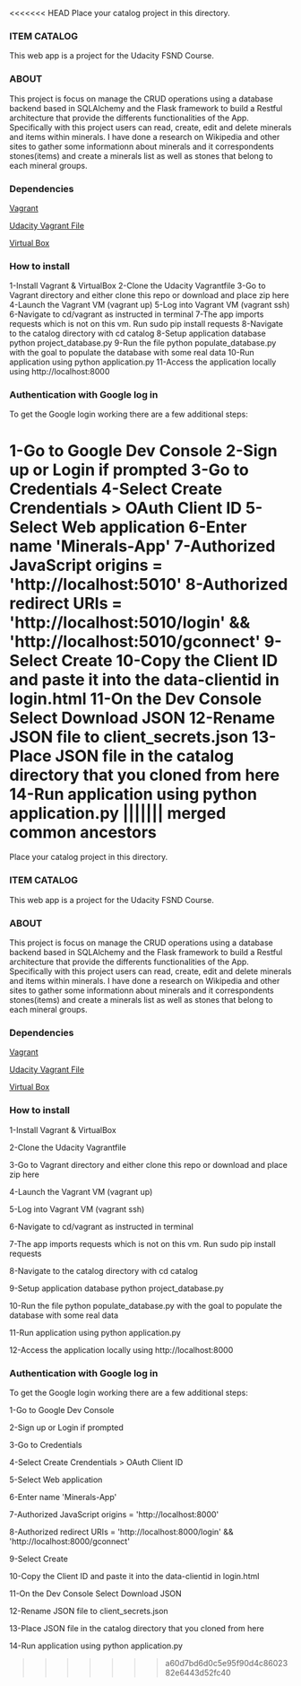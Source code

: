 <<<<<<< HEAD
Place your catalog project in this directory.

### ITEM CATALOG 
This web app is a project for the Udacity FSND Course.

### ABOUT

This project is focus on manage the CRUD operations using a database backend based in SQLAlchemy and the Flask framework to build a Restful architecture that provide the differents functionalities of the App. 
Specifically with this project users can read, create, edit and delete minerals and items within minerals. I have done a research on Wikipedia and other sites to gather some informationn about minerals and it correspondents stones(items) and create a minerals list as well as stones that belong to each mineral groups.

### Dependencies

[Vagrant](https://www.vagrantup.com/)

[Udacity Vagrant File](https://github.com/udacity/fullstack-nanodegree-vm)

[Virtual Box](https://www.virtualbox.org/wiki/Downloads)


### How to install

1-Install Vagrant & VirtualBox
2-Clone the Udacity Vagrantfile
3-Go to Vagrant directory and either clone this repo or download and place zip here
4-Launch the Vagrant VM (vagrant up)
5-Log into Vagrant VM (vagrant ssh)
6-Navigate to cd/vagrant as instructed in terminal
7-The app imports requests which is not on this vm. Run sudo pip install requests
8-Navigate to the catalog directory with cd catalog
8-Setup application database python project_database.py
9-Run the file python populate_database.py with the goal to populate the database with some real data
10-Run application using python application.py
11-Access the application locally using http://localhost:8000

### Authentication with Google log in 
To get the Google login working there are a few additional steps:

1-Go to Google Dev Console
2-Sign up or Login if prompted
3-Go to Credentials
4-Select Create Crendentials > OAuth Client ID
5-Select Web application
6-Enter name 'Minerals-App'
7-Authorized JavaScript origins = 'http://localhost:5010'
8-Authorized redirect URIs = 'http://localhost:5010/login' && 'http://localhost:5010/gconnect'
9-Select Create
10-Copy the Client ID and paste it into the data-clientid in login.html
11-On the Dev Console Select Download JSON
12-Rename JSON file to client_secrets.json
13-Place JSON file in the catalog directory that you cloned from here
14-Run application using python application.py
||||||| merged common ancestors
=======
Place your catalog project in this directory.

### ITEM CATALOG 
This web app is a project for the Udacity FSND Course.

### ABOUT

This project is focus on manage the CRUD operations using a database backend based in SQLAlchemy and the Flask framework to build a Restful architecture that provide the differents functionalities of the App. 
Specifically with this project users can read, create, edit and delete minerals and items within minerals. I have done a research on Wikipedia and other sites to gather some informationn about minerals and it correspondents stones(items) and create a minerals list as well as stones that belong to each mineral groups.

### Dependencies

[Vagrant](https://www.vagrantup.com/)

[Udacity Vagrant File](https://github.com/udacity/fullstack-nanodegree-vm)

[Virtual Box](https://www.virtualbox.org/wiki/Downloads)

### How to install

1-Install Vagrant & VirtualBox

2-Clone the Udacity Vagrantfile

3-Go to Vagrant directory and either clone this repo or download and place zip here

4-Launch the Vagrant VM (vagrant up)

5-Log into Vagrant VM (vagrant ssh)

6-Navigate to cd/vagrant as instructed in terminal

7-The app imports requests which is not on this vm. Run sudo pip install requests

8-Navigate to the catalog directory with cd catalog

9-Setup application database python project_database.py

10-Run the file python populate_database.py with the goal to populate the database with some real data

11-Run application using python application.py

12-Access the application locally using http://localhost:8000

### Authentication with Google log in 

To get the Google login working there are a few additional steps:

1-Go to Google Dev Console

2-Sign up or Login if prompted

3-Go to Credentials

4-Select Create Crendentials > OAuth Client ID

5-Select Web application

6-Enter name 'Minerals-App'

7-Authorized JavaScript origins = 'http://localhost:8000'

8-Authorized redirect URIs = 'http://localhost:8000/login' && 'http://localhost:8000/gconnect'

9-Select Create

10-Copy the Client ID and paste it into the data-clientid in login.html

11-On the Dev Console Select Download JSON

12-Rename JSON file to client_secrets.json

13-Place JSON file in the catalog directory that you cloned from here

14-Run application using python application.py
>>>>>>> a60d7bd6d0c5e95f90d4c8602382e6443d52fc40
